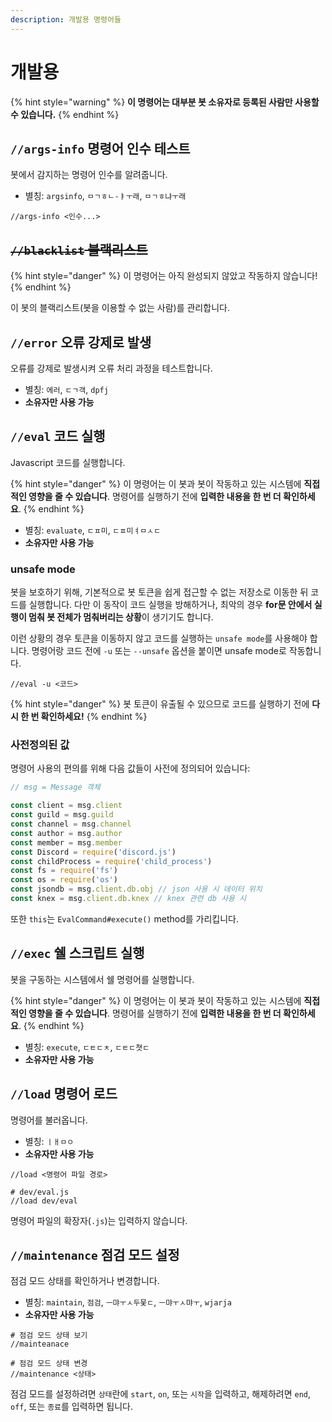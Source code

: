 ```yaml
---
description: 개발용 명령어들
---
```


# 개발용

{% hint style="warning" %} **이 명령어는 대부분 봇 소유자로 등록된 사람만 사용할 수 있습니다.** {% endhint %}

## `//args-info` 명령어 인수 테스트

봇에서 감지하는 명령어 인수를 알려줍니다.

* 별칭: `argsinfo`, `ㅁㄱㅎㄴ-ㅑㅜ래`, `ㅁㄱㅎ냐ㅜ래`

```text
//args-info <인수...>
```

## ~~`//blacklist` 블랙리스트~~

{% hint style="danger" %} 이 명령어는 아직 완성되지 않았고 작동하지 않습니다! {% endhint %}

이 봇의 블랙리스트(봇을 이용할 수 없는 사람)를 관리합니다.

## `//error` 오류 강제로 발생

오류를 강제로 발생시켜 오류 처리 과정을 테스트합니다.

* 별칭: `에러`, `ㄷㄱ객`, `dpfj`
* **소유자만 사용 가능**

## `//eval` 코드 실행

Javascript 코드를 실행합니다.

{% hint style="danger" %} 이 명령어는 이 봇과 봇이 작동하고 있는 시스템에 **직접적인 영향을 줄 수 있습니다**. 명령어를 실행하기 전에 **입력한 내용을 한 번 더 확인하세요**. {% endhint %}

* 별칭: `evaluate`, `ㄷㅍ미`, `ㄷㅍ미ㅕㅁㅅㄷ`
* **소유자만 사용 가능**

### unsafe mode
봇을 보호하기 위해, 기본적으로 봇 토큰을 쉽게 접근할 수 없는 저장소로 이동한 뒤 코드를 실행합니다.
다만 이 동작이 코드 실행을 방해하거나, 최악의 경우 **for문 안에서 실행이 멈춰 봇 전체가 멈춰버리는 상황**이 생기기도 합니다.

이런 상황의 경우 토큰을 이동하지 않고 코드를 실행하는 `unsafe mode`를 사용해야 합니다.
명령어랑 코드 전에 `-u` 또는 `--unsafe` 옵션을 붙이면 unsafe mode로 작동합니다.

```
//eval -u <코드>
```

{% hint style="danger" %} 봇 토큰이 유출될 수 있으므로 코드를 실행하기 전에 **다시 한 번 확인하세요!** {% endhint %}

### 사전정의된 값
명령어 사용의 편의를 위해 다음 값들이 사전에 정의되어 있습니다:
```js
// msg = Message 객체

const client = msg.client
const guild = msg.guild
const channel = msg.channel
const author = msg.author
const member = msg.member
const Discord = require('discord.js')
const childProcess = require('child_process')
const fs = require('fs')
const os = require('os')
const jsondb = msg.client.db.obj // json 사용 시 데이터 위치
const knex = msg.client.db.knex // knex 관련 db 사용 시
```

또한 `this`는 `EvalCommand#execute()` method를 가리킵니다.

## `//exec` 쉘 스크립트 실행

봇을 구동하는 시스템에서 쉘 명령어를 실행합니다.

{% hint style="danger" %} 이 명령어는 이 봇과 봇이 작동하고 있는 시스템에 **직접적인 영향을 줄 수 있습니다**. 명령어를 실행하기 전에 **입력한 내용을 한 번 더 확인하세요**. {% endhint %}

* 별칭: `execute`, `ㄷㅌㄷㅊ`, `ㄷㅌㄷ쳣ㄷ`
* **소유자만 사용 가능**

## `//load` 명령어 로드

명령어를 불러옵니다.

* 별칭: `ㅣㅐㅁㅇ`
* **소유자만 사용 가능**

```
//load <명령어 파일 경로>

# dev/eval.js
//load dev/eval
```

명령어 파일의 확장자(`.js`)는 입력하지 않습니다.

## `//maintenance` 점검 모드 설정

점검 모드 상태를 확인하거나 변경합니다.

* 별칭: `maintain`, `점검`, `ㅡ먀ㅜㅅ두뭋ㄷ`, `ㅡ먀ㅜㅅ먀ㅜ`, `wjarja`
* **소유자만 사용 가능**

```
# 점검 모드 상태 보기
//mainteanace

# 점검 모드 상태 변경
//maintenance <상태>
```

점검 모드를 설정하려면 `상태`란에 `start`, `on`, 또는 `시작`을 입력하고, 해제하려면 `end`, `off`, 또는 `종료`를 입력하면 됩니다.
